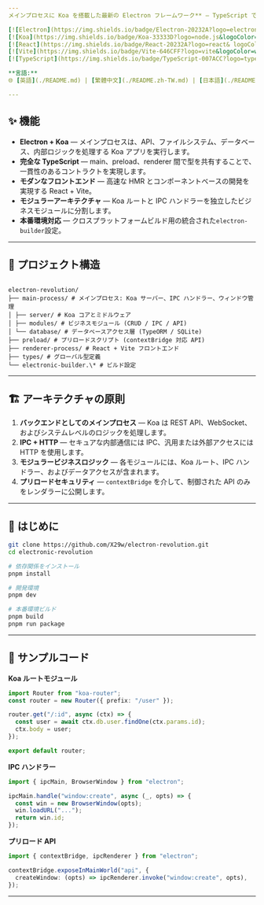 ```yaml
---
メインプロセスに Koa を搭載した最新の Electron フレームワーク** — TypeScript で動作し、Vite + React UI、モジュール式のメイン/プリロード/レンダラーアーキテクチャを備え、中規模から大規模デスクトップアプリに最適です。

[![Electron](https://img.shields.io/badge/Electron-20232A?logo=electron&logoColor=white)](https://www.electronjs.org/)
[![Koa](https://img.shields.io/badge/Koa-33333D?logo=node.js&logoColor=green)](https://koajs.com/)
[![React](https://img.shields.io/badge/React-20232A?logo=react& logoColor=61DAFB)](https://react.dev/)
[![Vite](https://img.shields.io/badge/Vite-646CFF?logo=vite&logoColor=white)](https://vitejs.dev/)
[![TypeScript](https://img.shields.io/badge/TypeScript-007ACC?logo=typescript&logoColor=white)](https://www.typescriptlang.org/)

**言語:**
🌐 [英語](./README.md) | [繁體中文](./README.zh-TW.md) | [日本語](./README.ja.md)

---
```


## ✨ 機能

- **Electron + Koa** — メインプロセスは、API、ファイルシステム、データベース、内部ロジックを処理する Koa アプリを実行します。
- **完全な TypeScript** — main、preload、renderer 間で型を共有することで、一貫性のあるコントラクトを実現します。
- **モダンなフロントエンド** — 高速な HMR とコンポーネントベースの開発を実現する React + Vite。
- **モジュラーアーキテクチャ** — Koa ルートと IPC ハンドラーを独立したビジネスモジュールに分割します。
- **本番環境対応** — クロスプラットフォームビルド用の統合された`electron-builder`設定。

---

## 📂 プロジェクト構造

```

electron-revolution/
├── main-process/ # メインプロセス: Koa サーバー、IPC ハンドラー、ウィンドウ管理
│ ├── server/ # Koa コアとミドルウェア
│ ├── modules/ # ビジネスモジュール (CRUD / IPC / API)
│ └── database/ # データベースアクセス層 (TypeORM / SQLite)
├── preload/ # プリロードスクリプト (contextBridge 対応 API)
├── renderer-process/ # React + Vite フロントエンド
├── types/ # グローバル型定義
└── electronic-builder.\* # ビルド設定

```

---

## 🏗 アーキテクチャの原則

1. **バックエンドとしてのメインプロセス** — Koa は REST API、WebSocket、およびシステムレベルのロジックを処理します。
2. **IPC + HTTP** — セキュアな内部通信には IPC、汎用または外部アクセスには HTTP を使用します。
3. **モジュラービジネスロジック** — 各モジュールには、Koa ルート、IPC ハンドラー、およびデータアクセスが含まれます。
4. **プリロードセキュリティ** — `contextBridge` を介して、制御された API のみをレンダラーに公開します。

---

## 🚀 はじめに

```bash
git clone https://github.com/X29w/electron-revolution.git
cd electronic-revolution

# 依存関係をインストール
pnpm install

# 開発環境
pnpm dev

# 本番環境ビルド
pnpm build
pnpm run package
```

---

## 🧩 サンプルコード

**Koa ルートモジュール**

```ts
import Router from "koa-router";
const router = new Router({ prefix: "/user" });

router.get("/:id", async (ctx) => {
  const user = await ctx.db.user.findOne(ctx.params.id);
  ctx.body = user;
});

export default router;
```

**IPC ハンドラー**

```ts
import { ipcMain, BrowserWindow } from "electron";

ipcMain.handle("window:create", async (_, opts) => {
  const win = new BrowserWindow(opts);
  win.loadURL("...");
  return win.id;
});
```

**プリロード API**

```ts
import { contextBridge, ipcRenderer } from "electron";

contextBridge.exposeInMainWorld("api", {
  createWindow: (opts) => ipcRenderer.invoke("window:create", opts),
});
```

---
